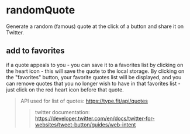 # randomQuote
Generate a random (famous) quote at the click of a button and share it on Twitter.

## add to favorites
if a quote appeals to you - you can save it to a favorites list by clicking on the heart icon - this will save the quote  to the local storage. By clicking on the "favorites" button, your favorite quotes list will be displayed, and you can remove quotes that you no longer wish to have in that favorites list - just click on the red heart icon before that quote. 


> API used for list of quotes: https://type.fit/api/quotes
>>twitter documentation: https://developer.twitter.com/en/docs/twitter-for-websites/tweet-button/guides/web-intent 